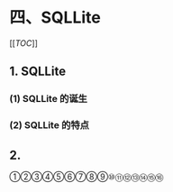 # 四、SQLLite

[[_TOC_]]

## 1. SQLLite

### (1) SQLLite 的诞生

### (2) SQLLite 的特点

## 2. 

①②③④⑤⑥⑦⑧⑨⑩⑪⑫⑬⑭⑮⑯
